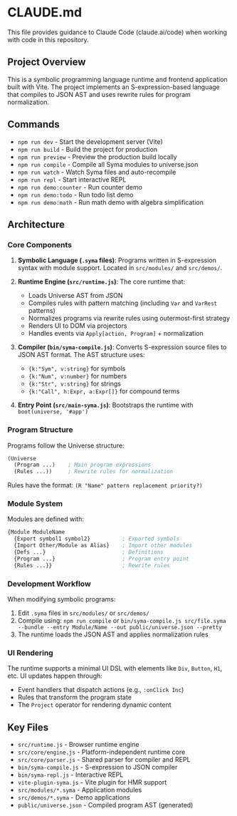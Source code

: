 # CLAUDE.md

This file provides guidance to Claude Code (claude.ai/code) when working with code in this repository.

## Project Overview

This is a symbolic programming language runtime and frontend application built with Vite. The project implements an S-expression-based language that compiles to JSON AST and uses rewrite rules for program normalization.

## Commands

- `npm run dev` - Start the development server (Vite)
- `npm run build` - Build the project for production
- `npm run preview` - Preview the production build locally
- `npm run compile` - Compile all Syma modules to universe.json
- `npm run watch` - Watch Syma files and auto-recompile
- `npm run repl` - Start interactive REPL
- `npm run demo:counter` - Run counter demo
- `npm run demo:todo` - Run todo list demo
- `npm run demo:math` - Run math demo with algebra simplification

## Architecture

### Core Components

1. **Symbolic Language (`.syma` files)**: Programs written in S-expression syntax with module support. Located in `src/modules/` and `src/demos/`.

2. **Runtime Engine (`src/runtime.js`)**: The core runtime that:
   - Loads Universe AST from JSON
   - Compiles rules with pattern matching (including `Var` and `VarRest` patterns)
   - Normalizes programs via rewrite rules using outermost-first strategy
   - Renders UI to DOM via projectors
   - Handles events via `Apply[action, Program]` + normalization

3. **Compiler (`bin/syma-compile.js`)**: Converts S-expression source files to JSON AST format. The AST structure uses:
   - `{k:"Sym", v:string}` for symbols
   - `{k:"Num", v:number}` for numbers
   - `{k:"Str", v:string}` for strings
   - `{k:"Call", h:Expr, a:Expr[]}` for compound terms

4. **Entry Point (`src/main-syma.js`)**: Bootstraps the runtime with `boot(universe, '#app')`

### Program Structure

Programs follow the Universe structure:
```lisp
(Universe
  (Program ...)    ; Main program expressions
  (Rules ...))     ; Rewrite rules for normalization
```

Rules have the format: `(R "Name" pattern replacement priority?)`

### Module System

Modules are defined with:
```lisp
{Module ModuleName
  {Export symbol1 symbol2}          ; Exported symbols
  {Import Other/Module as Alias}    ; Import other modules
  {Defs ...}                        ; Definitions
  {Program ...}                     ; Program entry point
  {Rules ...}}                      ; Rewrite rules
```

### Development Workflow

When modifying symbolic programs:
1. Edit `.syma` files in `src/modules/` or `src/demos/`
2. Compile using: `npm run compile` or `bin/syma-compile.js src/file.syma --bundle --entry Module/Name --out public/universe.json --pretty`
3. The runtime loads the JSON AST and applies normalization rules

### UI Rendering

The runtime supports a minimal UI DSL with elements like `Div`, `Button`, `H1`, etc. UI updates happen through:
- Event handlers that dispatch actions (e.g., `:onClick Inc`)
- Rules that transform the program state
- The `Project` operator for rendering dynamic content

## Key Files

- `src/runtime.js` - Browser runtime engine
- `src/core/engine.js` - Platform-independent runtime core
- `src/core/parser.js` - Shared parser for compiler and REPL
- `bin/syma-compile.js` - S-expression to JSON compiler
- `bin/syma-repl.js` - Interactive REPL
- `vite-plugin-syma.js` - Vite plugin for HMR support
- `src/modules/*.syma` - Application modules
- `src/demos/*.syma` - Demo applications
- `public/universe.json` - Compiled program AST (generated)